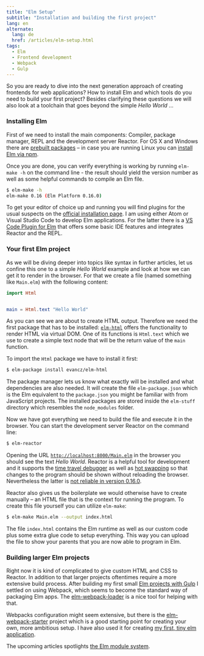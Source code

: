 ```yaml
---
title: "Elm Setup"
subtitle: "Installation and building the first project"
lang: en
alternate:
  lang: de
  href: /articles/elm-setup.html
tags:
  - Elm
  - Frontend development
  - Webpack
  - Gulp
---
```


So you are ready to dive into the next generation approach of creating frontends for web applications? How to install Elm and which tools do you need to build your first project? Besides clarifying these questions we will also look at a toolchain that goes beyond the simple *Hello World* …

<!-- more -->

### Installing Elm

First of we need to install the main components: Compiler, package manager, REPL and the development server Reactor. For OS X and Windows there are [prebuilt packages](http://elm-lang.org/install) – in case you are running Linux you can [install Elm via npm](https://www.npmjs.com/package/elm).

Once you are done, you can verify everything is working by running `elm-make -h` on the command line - the result should yield the version number as well as some helpful commands to compile an Elm file.

```bash
$ elm-make -h
elm-make 0.16 (Elm Platform 0.16.0)
```

To get your editor of choice up and running you will find plugins for the usual suspects on the [official installation page](http://elm-lang.org/install). I am using either Atom or Visual Studio Code to develop Elm applications. For the latter there is a [VS Code Plugin for Elm](https://marketplace.visualstudio.com/items/sbrink.elm) that offers some basic IDE features and integrates Reactor and the REPL.

### Your first Elm project

As we will be diving deeper into topics like syntax in further articles, let us confine this one to a simple *Hello World* example and look at how we can get it to render in the browser. For that we create a file (named something like `Main.elm`) with the following content:

```elm
import Html


main = Html.text "Hello World"
```

As you can see we are about to create HTML output. Therefore we need the first package that has to be installed: [`elm-html`](http://package.elm-lang.org/packages/evancz/elm-html/latest/) offers the functionality to render HTML via virtual DOM. One of its functions is `Html.text` which we use to create a simple text node that will be the return value of the `main` function.

To import the `Html` package we have to install it first:

```bash
$ elm-package install evancz/elm-html
```

The package manager lets us know what exactly will be installed and what dependencies are also needed. It will create the file `elm-package.json` which is the Elm equivalent to the `package.json` you might be familiar with from JavaScript projects. The installed packages are stored inside the `elm-stuff` directory which resembles the `node_modules` folder.

Now we have got everything we need to build the file and execute it in the browser. You can start the development server Reactor on the command line:

```bash
$ elm-reactor
```

Opening the URL [`http://localhost:8000/Main.elm`](http://localhost:8000/Main.elm) in the browser you should see the text *Hello World*. Reactor is a helpful tool for development and it supports the [time travel debugger](http://elm-lang.org/blog/time-travel-made-easy) as well as [hot swapping](http://elm-lang.org/blog/interactive-programming) so that changes to the program should be shown without reloading the browser. Nevertheless the latter is [not reliable in version 0.16.0](https://github.com/elm-lang/elm-reactor/issues/168).

Reactor also gives us the boilerplate we would otherwise have to create manually – an HTML file that is the context for running the program. To create this file yourself you can utilize `elm-make`:

```bash
$ elm-make Main.elm --output index.html
```

The file `index.html` contains the Elm runtime as well as our custom code plus some extra glue code to setup everything. This way you can upload the file to show your parents that you are now able to program in Elm.

### Building larger Elm projects

Right now it is kind of complicated to give custom HTML and CSS to Reactor. In addition to that larger projects oftentimes require a more extensive build process. After building my first small [Elm projects with Gulp](https://gist.github.com/dennisreimann/cd8d45eefaba43199dcd) I settled on  using Webpack, which seems to become the standard way of packaging Elm apps. The [elm-webpack-loader](https://github.com/rtfeldman/elm-webpack-loader) is a nice tool for helping with that.

Webpacks configuration might seem extensive, but there is the [elm-webpack-starter](https://github.com/pmdesgn/elm-webpack-starter) project which is a good starting point for creating your own, more ambitious setup. I have also used it for creating [my first, tiny elm application](https://github.com/dennisreimann/elm-bike-configurator).

The upcoming articles spotlights [the Elm module system](/articles/elm-modules-import.html).
